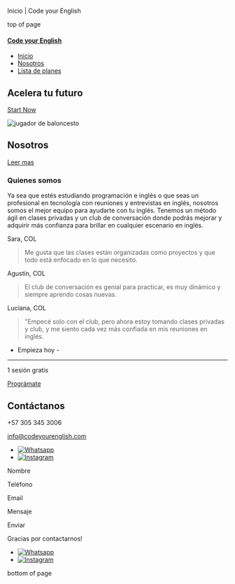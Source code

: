 Inicio | Code your English









top of page

#### [Code your English](https://www.codeyourenglish.com)

* [Inicio](https://www.codeyourenglish.com)
* [Nosotros](https://www.codeyourenglish.com/nosotros)
* [Lista de planes](https://www.codeyourenglish.com/planes)

Acelera 
tu futuro
------------------

[Start Now](https://www.codeyourenglish.com/plans-pricing)

![jugador de baloncesto](https://static.wixstatic.com/media/11062b_757de7343d6349d599f4e7a1bf42ca37~mv2.jpg/v1/fill/w_123,h_82,al_c,q_80,usm_0.66_1.00_0.01,blur_2,enc_avif,quality_auto/11062b_757de7343d6349d599f4e7a1bf42ca37~mv2.jpg)

Nosotros
--------

[Leer mas](https://www.codeyourenglish.com/nosotros)

### Quienes somos

Ya sea que estés estudiando programación e inglés o que seas un profesional en tecnología con reuniones y entrevistas en inglés, nosotros somos el mejor equipo para ayudarte con tu inglés. Tenemos un método ágil en clases privadas y un club de conversación donde podrás mejorar y adquirir más confianza para brillar en cualquier escenario en inglés.

Sara, COL

> Me gusta que las clases están organizadas como proyectos y que todo está enfocado en lo que necesito.

Agustín, COL

> El club de conversación es genial para practicar, es muy dinámico y siempre aprendo cosas nuevas.

Luciana, COL

> "Empecé solo con el club, pero ahora estoy tomando clases privadas y club, y me siento cada vez más confiada en mis reuniones en inglés.

- Empieza hoy -
---------------

1 sesión gratis

[Prográmate](https://www.codeyourenglish.com/service-page/club-de-conversación-principiantes)

Contáctanos
-----------

+57 305 345 3006

[info@codeyourenglish.com](mailto:info@codeyourenglish.com)

* [![Whatsapp](https://static.wixstatic.com/media/11062b_f2ffb02bc607453abfd2d2389e6e1fa4~mv2.png/v1/fill/w_25,h_25,al_c,q_85,usm_0.66_1.00_0.01,enc_avif,quality_auto/11062b_f2ffb02bc607453abfd2d2389e6e1fa4~mv2.png)](https://api.whatsapp.com/send?phone=573053453006&text=Hola%20solicito%20más%20información%20de%20codeyourenglish.%20Gracias.)
* [![Instagram](https://static.wixstatic.com/media/11062b_6e9638ad803e4099a6116eb750b5a584~mv2.png/v1/fill/w_25,h_25,al_c,q_85,usm_0.66_1.00_0.01,enc_avif,quality_auto/11062b_6e9638ad803e4099a6116eb750b5a584~mv2.png)](https://www.instagram.com/codeyourenglish101/)

Nombre

Teléfono

Email

Mensaje

Enviar

Gracias por contactarnos!

* [![Whatsapp](https://static.wixstatic.com/media/11062b_f2ffb02bc607453abfd2d2389e6e1fa4~mv2.png/v1/fill/w_39,h_39,al_c,q_85,usm_0.66_1.00_0.01,enc_avif,quality_auto/11062b_f2ffb02bc607453abfd2d2389e6e1fa4~mv2.png)](https://api.whatsapp.com/send?phone=573053453006&text=Hola%20solicito%20más%20información%20de%20codeyourenglish.%20Gracias.)
* [![Instagram](https://static.wixstatic.com/media/e1aa082f7c0747168d9cf43e77046142.png/v1/fill/w_39,h_39,al_c,q_85,usm_0.66_1.00_0.01,enc_avif,quality_auto/e1aa082f7c0747168d9cf43e77046142.png)](https://www.instagram.com/codeyourenglish101/)

bottom of page